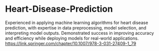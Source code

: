 # Heart-Disease-Prediction
Experienced in applying machine learning algorithms for heart disease prediction, with expertise in data preprocessing, model selection, and interpreting model outputs.  Demonstrated success in improving accuracy and efficiency while deploying models for real-world applications.
https://link.springer.com/chapter/10.1007/978-3-031-27409-1_79
